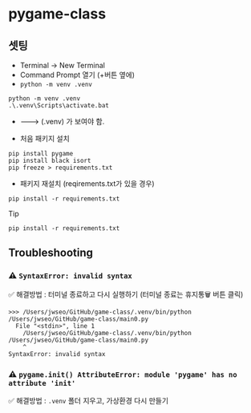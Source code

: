 # pygame-class

## 셋팅

- Terminal -> New Terminal
- Command Prompt 열기 (+버튼 옆에)
- `python -m venv .venv`

```shell
python -m venv .venv
.\.venv\Scripts\activate.bat
```
- ---> (.venv) 가 보여야 함.

- 처음 패키지 설치
```shell
pip install pygame
pip install black isort 
pip freeze > requirements.txt
```

- 패키지 재설치 (reqirements.txt가 있을 경우)
```shell
pip install -r requirements.txt
```


> [!TIP]
> `pip install -r requirements.txt`

## Troubleshooting

### ⚠️ `SyntaxError: invalid syntax`

✅ 해결방법 : 터미널 종료하고 다시 실행하기  (터미널 종료는 휴지통🗑️ 버튼 클릭)

```shell
>>> /Users/jwseo/GitHub/game-class/.venv/bin/python /Users/jwseo/GitHub/game-class/main0.py
  File "<stdin>", line 1
    /Users/jwseo/GitHub/game-class/.venv/bin/python /Users/jwseo/GitHub/game-class/main0.py
    ^
SyntaxError: invalid syntax
```

### ⚠️ `pygame.init() AttributeError: module 'pygame' has no attribute 'init'`

✅ 해결방법 : `.venv` 폴더 지우고, 가상환경 다시 만들기

